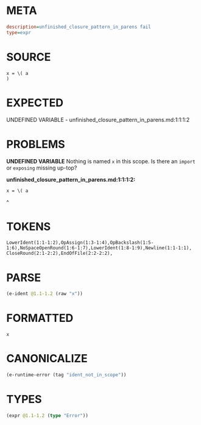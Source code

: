 # META
~~~ini
description=unfinished_closure_pattern_in_parens fail
type=expr
~~~
# SOURCE
~~~roc
x = \( a
)
~~~
# EXPECTED
UNDEFINED VARIABLE - unfinished_closure_pattern_in_parens.md:1:1:1:2
# PROBLEMS
**UNDEFINED VARIABLE**
Nothing is named `x` in this scope.
Is there an `import` or `exposing` missing up-top?

**unfinished_closure_pattern_in_parens.md:1:1:1:2:**
```roc
x = \( a
```
^


# TOKENS
~~~zig
LowerIdent(1:1-1:2),OpAssign(1:3-1:4),OpBackslash(1:5-1:6),NoSpaceOpenRound(1:6-1:7),LowerIdent(1:8-1:9),Newline(1:1-1:1),
CloseRound(2:1-2:2),EndOfFile(2:2-2:2),
~~~
# PARSE
~~~clojure
(e-ident @1.1-1.2 (raw "x"))
~~~
# FORMATTED
~~~roc
x
~~~
# CANONICALIZE
~~~clojure
(e-runtime-error (tag "ident_not_in_scope"))
~~~
# TYPES
~~~clojure
(expr @1.1-1.2 (type "Error"))
~~~
